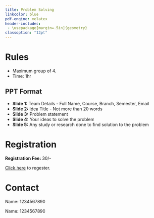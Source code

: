 ```yaml
---
title: Problem Solving
linkcolor: blue
pdf-engine: xelatex
header-includes:
 - \usepackage[margin=.5in]{geometry}
classoption: "12pt"
---
```


# Rules

+ Maximum group of 4.
+ Time: 1hr

## PPT Format

+ **Slide 1:** Team Details - 
Full Name, Course, Branch, Semester, Email
+ **Slide 2:** Idea Title - 
Not more than 20 words
+ **Slide 3:** Problem statement
+ **Slide 4:** Your ideas to solve the problem
+ **Slide 5:** Any study or research done
to find solution to the problem

# Registration

**Registration Fee:** 30/-

[Click here](https://form.google.com) to 
regester.

# Contact

Name: 1234567890

Name: 1234567890
